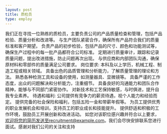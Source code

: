 ```yaml
---
layout: post
title: 质检员
type: employ
---
```


我们正在寻找一位熟练的质检员，主要负责公司的产品质量检查和管理，包括产品检验、质量分析和改进等。
与生产团队紧密合作，确保所有产品符合我们的质量标准和客户期望。
负责产品的初步检验，包括产品的尺寸、颜色和功能测试等，确保生产过程中的每一批产品都符合公司标准。
定期进行质量审计，跟踪和记录质量问题，提出改进措施，防止问题再次出现。
与供应商和内部团队沟通，确保原材料和零部件的质量满足公司要求。
岗位要求:
本科及以上学历，机械工程、制造工程或相关领域。
具备出色的品质管理和分析能力，了解质量管理的理论和方法。
熟悉各种检测工具和设备的使用，如测量器具、显微镜等。
具备严谨的工作态度，出众的问题解决和分析能力，注重细节。
具备良好的沟通能力和团队合作精神，能够与不同部门紧密协作。
对新技术和工艺保持敏感，与时俱进，提升自我专业素养。
待遇和福利:
公司提供有竞争力的薪资待遇，视个人能力和经验而定。
提供完备的社会保险和福利，包括五险一金和带薪年假等。
为员工提供优秀的职业发展机会和培训，支持员工的职业成长和技能提升。
提供舒适和积极的工作环境，鼓励员工开展创新和改进活动。
如您对该职位感兴趣并符合以上要求，欢迎将您的简历发送至recruitment@example.com。我们会尽快安排联系您进行面试。感谢对我们公司的关注和支持
